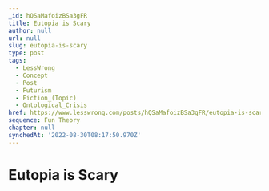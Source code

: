 ```yaml
---
_id: hQSaMafoizBSa3gFR
title: Eutopia is Scary
author: null
url: null
slug: eutopia-is-scary
type: post
tags:
  - LessWrong
  - Concept
  - Post
  - Futurism
  - Fiction_(Topic)
  - Ontological_Crisis
href: https://www.lesswrong.com/posts/hQSaMafoizBSa3gFR/eutopia-is-scary
sequence: Fun Theory
chapter: null
synchedAt: '2022-08-30T08:17:50.970Z'
---
```


# Eutopia is Scary
